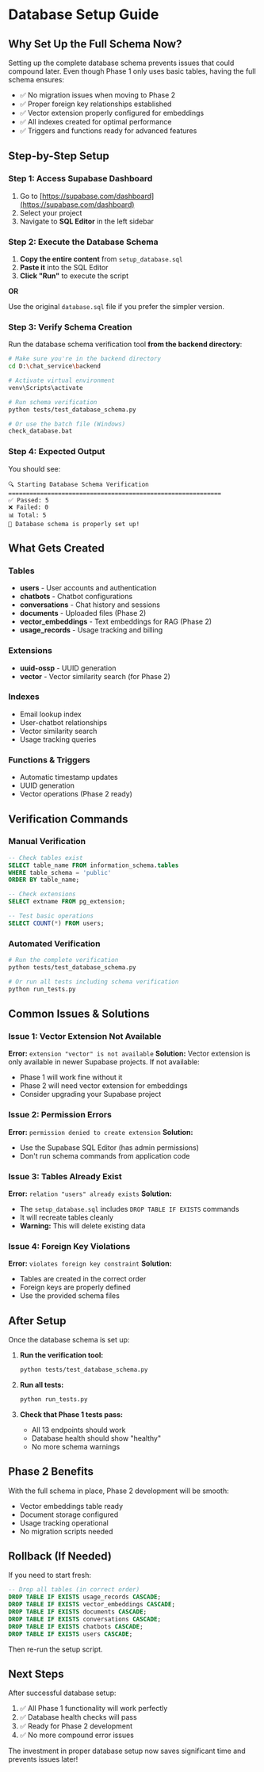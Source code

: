 # Database Setup Guide

## Why Set Up the Full Schema Now?

Setting up the complete database schema prevents issues that could compound later. Even though Phase 1 only uses basic tables, having the full schema ensures:

- ✅ No migration issues when moving to Phase 2
- ✅ Proper foreign key relationships established
- ✅ Vector extension properly configured for embeddings
- ✅ All indexes created for optimal performance
- ✅ Triggers and functions ready for advanced features

## Step-by-Step Setup

### Step 1: Access Supabase Dashboard

1. Go to [https://supabase.com/dashboard](https://supabase.com/dashboard)
2. Select your project
3. Navigate to **SQL Editor** in the left sidebar

### Step 2: Execute the Database Schema

1. **Copy the entire content** from `setup_database.sql`
2. **Paste it** into the SQL Editor
3. **Click "Run"** to execute the script

**OR**

Use the original `database.sql` file if you prefer the simpler version.

### Step 3: Verify Schema Creation

Run the database schema verification tool **from the backend directory**:

```bash
# Make sure you're in the backend directory
cd D:\chat_service\backend

# Activate virtual environment
venv\Scripts\activate

# Run schema verification
python tests/test_database_schema.py

# Or use the batch file (Windows)
check_database.bat
```

### Step 4: Expected Output

You should see:
```
🔍 Starting Database Schema Verification
============================================================
✅ Passed: 5
❌ Failed: 0
📊 Total: 5
🎉 Database schema is properly set up!
```

## What Gets Created

### Tables
- **users** - User accounts and authentication
- **chatbots** - Chatbot configurations
- **conversations** - Chat history and sessions
- **documents** - Uploaded files (Phase 2)
- **vector_embeddings** - Text embeddings for RAG (Phase 2)
- **usage_records** - Usage tracking and billing

### Extensions
- **uuid-ossp** - UUID generation
- **vector** - Vector similarity search (for Phase 2)

### Indexes
- Email lookup index
- User-chatbot relationships
- Vector similarity search
- Usage tracking queries

### Functions & Triggers
- Automatic timestamp updates
- UUID generation
- Vector operations (Phase 2 ready)

## Verification Commands

### Manual Verification
```sql
-- Check tables exist
SELECT table_name FROM information_schema.tables 
WHERE table_schema = 'public' 
ORDER BY table_name;

-- Check extensions
SELECT extname FROM pg_extension;

-- Test basic operations
SELECT COUNT(*) FROM users;
```

### Automated Verification
```bash
# Run the complete verification
python tests/test_database_schema.py

# Or run all tests including schema verification
python run_tests.py
```

## Common Issues & Solutions

### Issue 1: Vector Extension Not Available
**Error:** `extension "vector" is not available`
**Solution:** Vector extension is only available in newer Supabase projects. If not available:
- Phase 1 will work fine without it
- Phase 2 will need vector extension for embeddings
- Consider upgrading your Supabase project

### Issue 2: Permission Errors
**Error:** `permission denied to create extension`
**Solution:** 
- Use the Supabase SQL Editor (has admin permissions)
- Don't run schema commands from application code

### Issue 3: Tables Already Exist
**Error:** `relation "users" already exists`
**Solution:**
- The `setup_database.sql` includes `DROP TABLE IF EXISTS` commands
- It will recreate tables cleanly
- **Warning:** This will delete existing data

### Issue 4: Foreign Key Violations
**Error:** `violates foreign key constraint`
**Solution:**
- Tables are created in the correct order
- Foreign keys are properly defined
- Use the provided schema files

## After Setup

Once the database schema is set up:

1. **Run the verification tool:**
   ```bash
   python tests/test_database_schema.py
   ```

2. **Run all tests:**
   ```bash
   python run_tests.py
   ```

3. **Check that Phase 1 tests pass:**
   - All 13 endpoints should work
   - Database health should show "healthy"
   - No more schema warnings

## Phase 2 Benefits

With the full schema in place, Phase 2 development will be smooth:
- Vector embeddings table ready
- Document storage configured
- Usage tracking operational
- No migration scripts needed

## Rollback (If Needed)

If you need to start fresh:

```sql
-- Drop all tables (in correct order)
DROP TABLE IF EXISTS usage_records CASCADE;
DROP TABLE IF EXISTS vector_embeddings CASCADE;
DROP TABLE IF EXISTS documents CASCADE;
DROP TABLE IF EXISTS conversations CASCADE;
DROP TABLE IF EXISTS chatbots CASCADE;
DROP TABLE IF EXISTS users CASCADE;
```

Then re-run the setup script.

## Next Steps

After successful database setup:
1. ✅ All Phase 1 functionality will work perfectly
2. ✅ Database health checks will pass
3. ✅ Ready for Phase 2 development
4. ✅ No more compound error issues

The investment in proper database setup now saves significant time and prevents issues later!